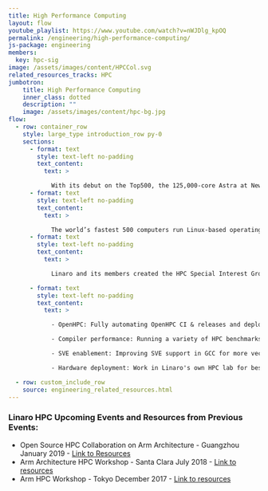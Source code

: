```yaml
---
title: High Performance Computing
layout: flow
youtube_playlist: https://www.youtube.com/watch?v=nWJDlg_kpOQ
permalink: /engineering/high-performance-computing/
js-package: engineering
members:
  key: hpc-sig
image: /assets/images/content/HPCCol.svg
related_resources_tracks: HPC
jumbotron:
    title: High Performance Computing
    inner_class: dotted
    description: ""
    image: /assets/images/content/hpc-bg.jpg
flow:
  - row: container_row
    style: large_type introduction_row py-0
    sections:
      - format: text
        style: text-left no-padding
        text_content:
          text: >

            With its debut on the Top500, the 125,000-core Astra at New Mexico's Sandia Labs uses Cavium ThunderX2 chips to mark Arm's entry into the petascale world. In Japan, the Armv8-A 512bit SVE Post-K prototype CPU by Fujitsu and RIKEN has been optimized to achieve high-level, real-world application performance, anticipating up to one hundred times the application execution performance of the K computer. K was the first computer to top 10 petaflops in 2011.
      - format: text
        style: text-left no-padding
        text_content:
          text: >

            The world’s fastest 500 computers run Linux-based operating systems and thus, High Performance Computing (HPC) relies on Open Source. HPC has a large and growing open source component. Toolchains can be offered to those who want a choice and engineering can be focused on library optimisation that will benefit all micro architectures. Linaro provides a forum where SoCs, system vendors, integrators, users, distros, hyperscalers can co-develop the foundational software necessary for the ecosystem.
      - format: text
        style: text-left no-padding
        text_content:
          text: >

            Linaro and its members created the HPC Special Interest Group (SIG) in 2016 to drive the adoption of Arm in HPC through standardisation, interoperability, orchestration and use case development. The HPC SIG is currently working to leverage Arm hardware around server class infrastructure, multi-gigabit interconnect support, scalable vector extensions and software ecosystem support to build exascale HPC deployments. The engineering focus is on OpenHPC, compiler performance,SVE enablement and hardware deployment.

      - format: text
        style: text-left no-padding
        text_content:
          text: >

            - OpenHPC: Fully automating OpenHPC CI & releases and deploying dynamic clusters on varied vendors/hardware configurations/OS distros

            - Compiler performance: Running a variety of HPC benchmarks for CPU-bound issues and detecting common outliers for bottlenecks

            - SVE enablement: Improving SVE support in GCC for more vectorisation cases, enabling LLVM to generate SVE code, and finishing (and upstreaming) QEMU support

            - Hardware deployment: Work in Linaro's own HPC lab for best-in-class stability & repeatability, close-to-production ennironment, upstream technology, vendor isolation.

  - row: custom_include_row
    source: engineering_related_resources.html
---
```




### Linaro HPC Upcoming Events and Resources from Previous Events:

- Open Source HPC Collaboration on Arm Architecture - Guangzhou January 2019 - [Link to Resources](/events/arm-hpc-asia-2019/resources/)
- Arm Architecture HPC Workshop - Santa Clara July 2018 - [Link to resources](/events/arm-hpc-santa-clara-2018/#resources)
- Arm HPC Workshop - Tokyo December 2017 - [Link to resources](/events/arm-hpc-japan-2017/#schedule)

